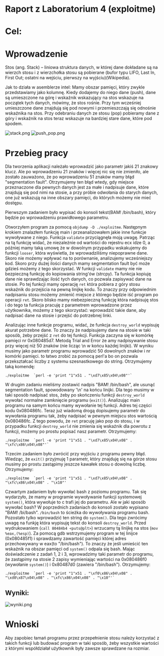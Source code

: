 # Raport z Laboratorium 4 (exploitme)

# Cel:

# Wprowadzenie

Stos (ang. Stack) – liniowa struktura danych, w której dane dokładane są na wierzch stosu i z wierzchołka stosu są pobierane (bufor typu LIFO, Last In, First Out; ostatni na wejściu, pierwszy na wyjściu)(Wikipedia).

Jak to działa w asemblerze intel: Mamy obszar pamięci, który zwykle przedstawiamy jako kolumnę. Kiedy dodajemy do niego dane (push), dane są umieszczone na górę i wskaźnik wskazujący na stos wskazuje na początek tych danych, mówimy, że stos rośnie. Przy tym wcześniej umieszczone dane znajdują się pod nowymi i przemieszczają się odnośnie wskaźnika na stos. Przy odebraniu danych ze stosu (pop) pobieramy dane z góry i wskaźnik na stos teraz wskazuje na bardziej stare dane, które pod spodem.

![stack.png](stack.png)
![push_pop.png](push_pop.png)

# Przebieg pracy

Dla tworzenia aplikacji należało wprowadzić jako parametr jakiś 21 znakowy klucz. Ale po wprowadzeniu 21 znaków i więcej nic się nie zmieniło, ale zostało zauważono, że po wprowadzeniu 51 znaków mamy błąd "segmentation fault". Otrzymujemy ten błąd wtedy, gdy miejsce przeznaczone dla pewnych danych jest za małe i nadpisuje dane, które znajdują się pod nimi na stosie, a przy próbie odwołania do starych danych, one już wskazują na inne obszary pamięci, do których możemy nie mieć dostępu.

Pierwszym zadaniem było wypisać do konsoli tekst(BAM! /bin/bash), który będzie po wprowadzeniu prawidłowego parametru.

Otworzyłem program za pomocą `objdump -D ./exploitme`. Następnym krokiem znalazłem funkcję main i przeanalizowałem jakie inne funkcje wywoływane z niego. Funkcja `validate` przyciągnęła moją uwagę. Patrząc na tą funkcję widać, że niezależnie od wartości do rejestru ecx idze 0, a później mamy taką umowę że w dowolnym przypadku wskakujemy do funkcji `looser`, która wyświetla, że wprowadziliśmy niepoprawne dane. Skoro nie możemy wpływać na to porównanie, analizujemy wcześniejszy kod. Skoro przy dużej ilości danych mamy segmentation fault być może gdzieś możemy z tego skorzystać. W funkcji `validate`
mamy nie nie bezpieczną funkcję do kopiowania string'ów (strcpy). Ta funkcja kopiuję dane nie sprawdzając ilość tych danych, co pozwala zapisywać dane na stosie. Po tej funkcji mamy operację `ret` która pobiera z góry stosu wskaźnik do przejścia na pewną linijkę kodu. To znaczy przy odpowiednim nadpisaniu stosu możemy zmienić miejsce z którego będzie iść program po operacji `ret`. Skoro blisko mamy niebezpieczną funkcję która nadpisuję stos i do tego ta funkcja pracuję z parametrem wprowadzone przez użytkownika, możemy z tego skorzystać: wprowadzić takie dane, aby nadpisać dane na stosie i przejść do potrzebnej linki.

Analizując inne funkcje programu, widać, że funkcja `destroy_world` wypisuję akurat potrzebne dane. To znaczy że nadpisujemy dane na stosie w taki sposób, żeby przejść z `ret` do tej funkcji. Funkcja zaczyna się w komórkę pamięci nr 0x080485d7. Metodą Trial and Error że amy nadpisywanie stosu przy więcej niż 50 znaków (nie licząc \n w końcu każdej linijki). W wyniku musimy jako parametr programu wprowadzić 50 dowolnych znaków i nr komórki pamięci. to łatwo zrobić za pomocą perl'a bo on pozwala przekształcać liczby z systemu szesnastkowego do string. Otrzymujemy taką komendę:

```
./exploitme  `perl -e 'print "1"x51 . "\xd7\x85\x04\x08"'`

```

W drugim zadaniu mieliśmy zostawić nadpis "BAM! /bin/bash", ale usunąć segmentation fault, spowodowany '\n' na końcu linijki. Dla tego musimy w taki sposób nadpisać stos, żeby po skończeniu funkcji `destroy_world` wywołać normalne zamknięcie programu (`exit()`). Analizując main programu na samym końcu mamy wywołanie tej funkcji. Adres tej części kodu
0x080486fc. Teraz już wiadomą drogą dopisujemy parametr do wywołania programu tak, żeby nadpisać w pewnym miejscu stos wartością 0x080486fc. Z tego powodu, że `ret` pracuję jako pop do stosu, i w przypadku funkcji `destroy_world` nie zmienia się wskaźnik dla powrotu z funkcji, możemy po prostu popisać nasz parametr. Otrzymujemy:

```
./exploitme  `perl -e 'print "1"x51 . "\xd7\x85\x04\x08" . "\xfc\x86\x04\x08"'`

```

Trzecim zadaniem było zwrócić przy wyjściu z programu pewny błąd. Wiedząc, że `exit()` przyjmuję 1 parametr, który znajduję się na górze stosu musimy po prostu zastąpimy jeszcze kawałek stosu o dowolną liczbę. Otrzymujemy:

```
./exploitme  `perl -e 'print "1"x51 . "\xd7\x85\x04\x08" . "\xfc\x86\x04\x08" . "\x10"'
```

Czwartym zadaniem było wywołać bash z poziomu programu. Tak się wydarzyło, że mamy w programie wywoływanie funkcji systemowej `system()`, która wywołuje to c trafi jej do parametru. Ale w jaki sposób wywołać bash? W poprzednich zadaniach do konsoli zostało wypisano "BAM! /bi/bash". `/bin/bash` to ścieżka do wywoływania programu bash. Pozostało tylko wprowadzić ten string do `system()`. Dla tego zwrócimy uwagę na funkję która wypisuję tekst do konsoli `destroy_world`. Przed wydrukowaniem (`call 80484b4 <puts@plt>`) wrzucamy tą linijkę na stos (`mov %eax,(%esp)`). Za pomocą gdb wstrzymujemy program w tej linijce (0x080485f1) i sprawdzamy zawartość pamięci której adres przechowywany w eax(to "/bin/bash"). To znaczy że jeśli umieścić ten wskaźnik na obszar pamięci od `system()` odpala się bash. Mając doświadczenie z zadań 1, 2 i 3, wprowadzimy taki parametr do programu, że zastąpimy na stosie 2 zapisy wymieniając wartości na 0x080486f0 (wywołanie `system()`) i 0x80487d0 (zawiera "/bin/bash"). Otrzymujemy:

```
./exploitme  `perl -e 'print "1"x51 . "\xf0\x86\x04\x08" . "\xd0\x87\x04\x08" . "\xfc\x86\x04\x08" . "\x10"'`
```

## Wyniki:

![wyniki.png](wyniki.png)

# Wnioski

Aby zapobiec łamań programu przez przepełnienie stosu należy korzystać z takich funkcji lub budować program w taki sposób, żeby wszystkie wartości z którymi współdziałał użytkownik były zawsze sprawdzane na rozmiar.
